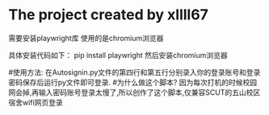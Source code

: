 # The project created by xllll67
需要安装playwright库
使用的是chromium浏览器

具体安装代码如下：
 pip install playwright
 然后安装chromium浏览器

#使用方法:
 在Autosignin.py文件的第四行和第五行分别录入你的登录账号和登录密码保存后运行py文件即可登录.
#为什么做这个脚本?
 因为每次打机的时候校园网会掉,再输入密码账号登录太慢了,所以创作了这个脚本,仅兼容SCUT的五山校区宿舍wifi网页登录
